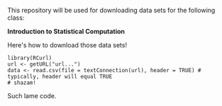 This repository will be used for downloading data sets for the following class:

  **Introduction to Statistical Computation**

Here's how to download those data sets!

```{r}
library(RCurl)
url <- getURL("url...")
data <- read.csv(file = textConnection(url), header = TRUE) # typically, header will equal TRUE
# shazam!
```

Such lame code.